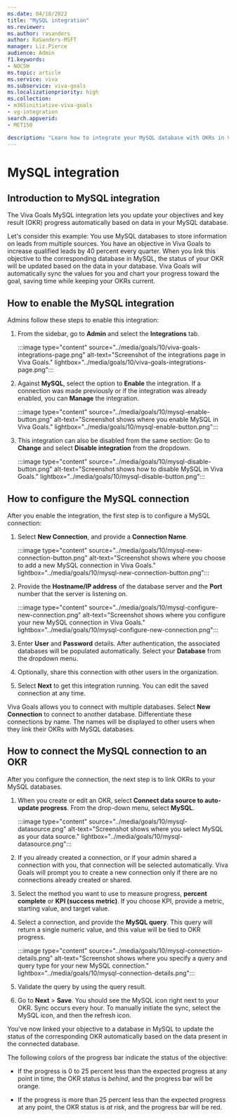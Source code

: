 ```yaml
---
ms.date: 04/18/2022
title: "MySQL integration"
ms.reviewer: 
ms.author: rasanders
author: RaSanders-MSFT
manager: Liz.Pierce
audience: Admin
f1.keywords:
- NOCSH
ms.topic: article
ms.service: viva
ms.subservice: viva-goals
ms.localizationpriority: high
ms.collection:  
- m365initiative-viva-goals
- vg-integration
search.appverid:
- MET150

description: "Learn how to integrate your MySQL database with OKRs in Viva Goals."
---
```


# MySQL integration

## Introduction to MySQL integration

The Viva Goals MySQL integration lets you update your objectives and key result (OKR) progress automatically based on data in your MySQL database. 

Let's consider this example: You use MySQL databases to store information on leads from multiple sources. You have an objective in Viva Goals to increase qualified leads by 40 percent every quarter. When you link this objective to the corresponding database in MySQL, the status of your OKR will be updated based on the data in your database. Viva Goals will automatically sync the values for you and chart your progress toward the goal, saving time while keeping your OKRs current.

## How to enable the MySQL integration

Admins follow these steps to enable this integration:

1. From the sidebar, go to **Admin** and select the **Integrations** tab.
  
    :::image type="content" source="../media/goals/10/viva-goals-integrations-page.png" alt-text="Screenshot of the integrations page in Viva Goals." lightbox="../media/goals/10/viva-goals-integrations-page.png":::

2. Against **MySQL**, select the option to **Enable** the integration. If a connection was made previously or if the integration was already enabled, you can **Manage** the integration.
  
    :::image type="content" source="../media/goals/10/mysql-enable-button.png" alt-text="Screenshot shows where you enable MySQL in Viva Goals." lightbox="../media/goals/10/mysql-enable-button.png":::

3. This integration can also be disabled from the same section: Go to **Change** and select **Disable integration** from the dropdown.
  
    :::image type="content" source="../media/goals/10/mysql-disable-button.png" alt-text="Screenshot shows how to disable MySQL in Viva Goals." lightbox="../media/goals/10/mysql-disable-button.png":::

## How to configure the MySQL connection

After you enable the integration, the first step is to configure a MySQL connection:

1. Select **New Connection**, and provide a **Connection Name**.
  
    :::image type="content" source="../media/goals/10/mysql-new-connection-button.png" alt-text="Screenshot shows where you choose to add a new MySQL connection in Viva Goals." lightbox="../media/goals/10/mysql-new-connection-button.png"::: 

1. Provide the **Hostname/IP address** of the database server and the **Port** number that the server is listening on.
  
    :::image type="content" source="../media/goals/10/mysql-configure-new-connection.png" alt-text="Screenshot shows where you configure your new MySQL connection in Viva Goals." lightbox="../media/goals/10/mysql-configure-new-connection.png":::

1. Enter **User** and **Password** details. After authentication, the associated databases will be populated automatically. Select your **Database** from the dropdown menu.

1. Optionally, share this connection with other users in the organization. 

1. Select **Next** to get this integration running. You can edit the saved connection at any time.

Viva Goals allows you to connect with multiple databases. Select **New Connection** to connect to another database. Differentiate these connections by name. The names will be displayed to other users when they link their OKRs with MySQL databases.

## How to connect the MySQL connection to an OKR

After you configure the connection, the next step is to link OKRs to your MySQL databases.

1. When you create or edit an OKR, select **Connect data source to auto-update progress**. From the drop-down menu, select **MySQL**.
  
    :::image type="content" source="../media/goals/10/mysql-datasource.png" alt-text="Screenshot shows where you select MySQL as your data source." lightbox="../media/goals/10/mysql-datasource.png":::

2. If you already created a connection, or if your admin shared a connection with you, that connection will be selected automatically. Viva Goals will prompt you to create a new connection only if there are no connections already created or shared.

3. Select the method you want to use to measure progress, **percent complete** or **KPI (success metric)**. If you choose KPI, provide a metric, starting value, and target value.

4. Select a connection, and provide the **MySQL query**. This query will return a single numeric value, and this value will be tied to OKR progress.
  
    :::image type="content" source="../media/goals/10/mysql-connection-details.png" alt-text="Screenshot shows where you specify a query and query type for your new MySQL connection." lightbox="../media/goals/10/mysql-connection-details.png":::

5. Validate the query by using the query result.

6. Go to **Next** > **Save**. You should see the MySQL icon right next to your OKR. Sync occurs every hour. To manually initiate the sync, select the MySQL icon, and then the refresh icon.

You've now linked your objective to a database in MySQL to update the status of the corresponding OKR automatically based on the data present in the connected database.

The following colors of the progress bar indicate the status of the objective:

- If the progress is 0 to 25 percent less than the expected progress at any point in time, the OKR status is *behind*, and the progress bar will be orange.

- If the progress is more than 25 percent less than the expected progress at any point, the OKR status is *at risk*, and the progress bar will be red.

